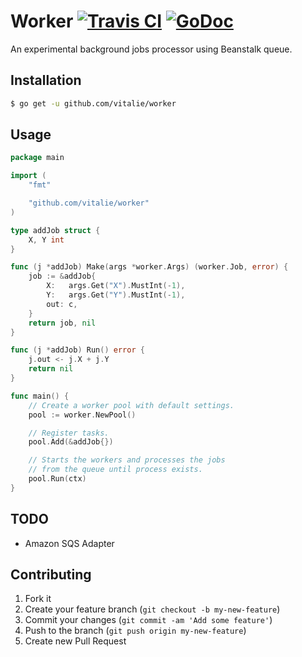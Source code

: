 # Worker [![Travis CI](https://travis-ci.org/vitalie/worker.svg?branch=master)](https://travis-ci.org/vitalie/worker) [![GoDoc](https://godoc.org/github.com/vitalie/worker?status.svg)](http://godoc.org/github.com/vitalie/worker)

An experimental background jobs processor using Beanstalk queue.

## Installation

``` bash
$ go get -u github.com/vitalie/worker
```

## Usage

``` go
package main

import (
    "fmt"

    "github.com/vitalie/worker"
)

type addJob struct {
    X, Y int
}

func (j *addJob) Make(args *worker.Args) (worker.Job, error) {
    job := &addJob{
        X:   args.Get("X").MustInt(-1),
        Y:   args.Get("Y").MustInt(-1),
        out: c,
    }
    return job, nil
}

func (j *addJob) Run() error {
    j.out <- j.X + j.Y
    return nil
}

func main() {
    // Create a worker pool with default settings.
    pool := worker.NewPool()

    // Register tasks.
    pool.Add(&addJob{})

    // Starts the workers and processes the jobs
    // from the queue until process exists.
    pool.Run(ctx)
}

```

## TODO

- Amazon SQS Adapter

## Contributing

1. Fork it
2. Create your feature branch (`git checkout -b my-new-feature`)
3. Commit your changes (`git commit -am 'Add some feature'`)
4. Push to the branch (`git push origin my-new-feature`)
5. Create new Pull Request

